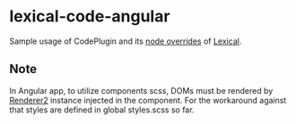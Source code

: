 # lexical-code-angular

Sample usage of CodePlugin and its [node overrides](https://lexical.dev/docs/concepts/node-replacement) of [Lexical](https://github.com/facebook/lexical).


## Note

In Angular app, to utilize components scss, DOMs must be rendered by [Renderer2](https://angular.io/api/core/Renderer2) instance injected in the component. For the workaround against that styles are defined in global styles.scss so far.

